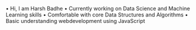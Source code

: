   • Hi, I am Harsh Badhe
  • Currently working on Data Science and Machine Learning skills
  • Comfortable with core Data Structures and Algorithms
  • Basic understanding webdevelopment using JavaScript
